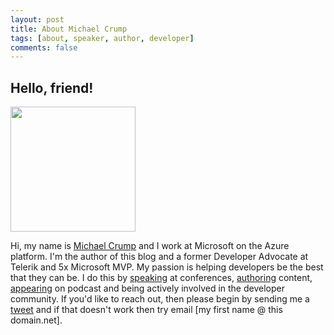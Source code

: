 ```yaml
---
layout: post
title: About Michael Crump
tags: [about, speaker, author, developer]
comments: false
---
```


## Hello, friend!

<img src="https://michaelcrump.net/files/michael-profile-pic.jpg" height="200" width="200">

Hi, my name is [Michael Crump](http://twitter.com/mbcrump) and I work at Microsoft on the Azure platform. I'm the author of this blog and a former Developer Advocate at Telerik and 5x Microsoft MVP. My passion is helping developers be the best that they can be. I do this by [speaking](https://michaelcrump.net/media/) at conferences, [authoring](https://michaelcrump.net/media/) content, [appearing](https://michaelcrump.net/media/) on podcast and being actively involved in the developer community. If you'd like to reach out, then please begin by sending me a [tweet](http://twitter.com/mbcrump) and if that doesn't work then try email [my first name @ this domain.net]. 
